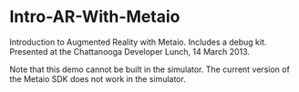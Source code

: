Intro-AR-With-Metaio
====================

Introduction to Augmented Reality with Metaio. Includes a debug kit. Presented at the Chattanooga Developer Lunch, 14 March 2013.

Note that this demo cannot be built in the simulator. The current version of the Metaio SDK does not work in the simulator.
